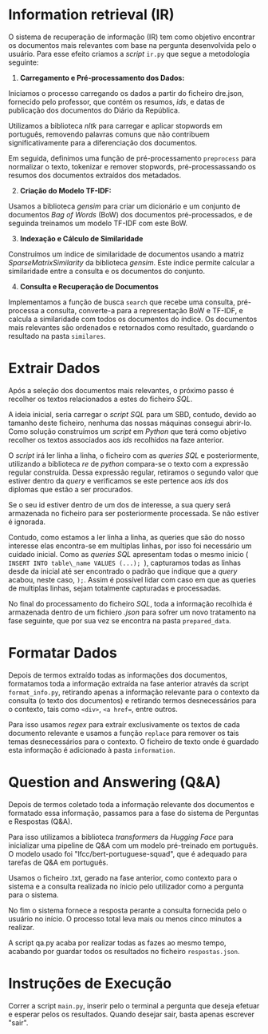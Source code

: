 # Information retrieval (IR)

O sistema de recuperação de informação (IR) tem como objetivo encontrar os documentos mais relevantes com base na pergunta desenvolvida pelo o usuário. Para esse efeito criamos a *script* `ir.py` que segue a metodologia seguinte: 

1. **Carregamento e Pré-processamento dos Dados:** 

Iniciamos o processo carregando os dados a partir do ficheiro dre.json, fornecido pelo professor, que contém os resumos, *ids*, e datas de publicação dos documentos do Diário da República. 

Utilizamos a biblioteca *nltk* para carregar e aplicar stopwords em português, removendo palavras comuns que não contribuem significativamente para a diferenciação dos documentos.

Em seguida, definimos uma função de pré-processamento `preprocess` para normalizar o texto, tokenizar e remover stopwords, pré-processassando os resumos dos documentos extraídos dos metadados.

2. **Criação do Modelo TF-IDF:** 

Usamos a biblioteca *gensim* para criar um dicionário e um conjunto de documentos *Bag of Words* (BoW) dos documentos pré-processados, e de seguinda treinamos um modelo TF-IDF com este BoW.

3. **Indexação e Cálculo de Similaridade**

Construímos um índice de similaridade de documentos usando a matriz *SparseMatrixSimilarity* da biblioteca *gensim*. Este índice permite calcular a similaridade entre a consulta e os documentos do conjunto.

4. **Consulta e Recuperação de Documentos**

Implementamos a função de busca `search` que recebe uma consulta, pré-processa a consulta, converte-a para a representação BoW e TF-IDF, e calcula a similaridade com todos os documentos do índice. Os documentos mais relevantes são ordenados e retornados como resultado, guardando o resultado na pasta `similares`.

# Extrair Dados

Após a seleção dos documentos mais relevantes, o próximo passo é recolher os textos relacionados a estes do ficheiro *SQL*. 

A ideia inicial, seria carregar o *script SQL* para um SBD, contudo, devido ao tamanho deste ficheiro, nenhuma das nossas máquinas consegui abrir-lo. Como solução construímos um *script* em *Python* que terá como objetivo recolher os textos associados aos *ids* recolhidos na faze anterior.

O *script* irá ler linha a linha, o ficheiro com as *queries SQL* e posteriormente, utilizando a biblioteca *re* de *python* compara-se o texto com a expressão regular construída. Dessa expressão regular, retiramos o segundo valor que estiver dentro da *query* e verificamos se este pertence aos *ids* dos diplomas que estão a ser procurados.

Se o seu id estiver dentro de um dos de interesse, a sua query será armazenada no ficheiro para ser posteriormente processada. Se não estiver é ignorada.

Contudo, como estamos a ler linha a linha, as queries que são do nosso interesse elas encontra-se em multiplas linhas, por isso foi necessário um cuidado inicial. Como as *queries SQL* apresentam todas o mesmo inicio ( ```INSERT INTO table\_name VALUES (...); ```), capturamos todas as linhas desde da inicial até ser encontrado o padrão que indique que a *query* acabou, neste caso, ```);```. Assim é possível lidar com caso em que as queries de multiplas linhas, sejam totalmente capturadas e processadas.

No final do processamento do ficheiro *SQL*, toda a informação recolhida é armazenada dentro de um fichiero *.json* para sofrer um novo tratamento na fase seguinte, que por sua vez se encontra na pasta `prepared_data`.

# Formatar Dados        

Depois de termos extraído todas as informações dos documentos, formatamos toda a informação extraída na fase anterior através da script `format_info.py`, retirando apenas a informação relevante para o contexto da consulta (o texto dos documentos) e retirando termos desnecessários para o contexto, tais como ```<div>```, ```<a href=```, entre outros.

Para isso usamos *regex* para extraír exclusivamente os textos de cada documento relevante e usamos a função `replace` para remover os tais temas desnecessários para o contexto. O ficheiro de texto onde é guardado esta informação é adicionado à pasta `information`.

# Question and Answering (Q&A)

Depois de termos coletado toda a informação relevante dos documentos e formatado essa informação, passamos para a fase do sistema de Perguntas e Respostas (Q&A).

Para isso utilizamos a biblioteca *transformers* da *Hugging Face* para inicializar uma pipeline de Q&A com um modelo pré-treinado em português. O modelo usado foi "lfcc/bert-portuguese-squad", que é adequado para tarefas de Q&A em português.

Usamos o ficheiro .txt, gerado na fase anterior, como contexto para o sistema e a consulta realizada no ínicio pelo utilizador como a pergunta para o sistema.

No fim o sistema fornece a resposta perante a consulta fornecida pelo o usuário no início. O processo total leva mais ou menos cinco minutos a realizar.

A script qa.py acaba por realizar todas as fazes ao mesmo tempo, acabando por guardar todos os resultados no ficheiro `respostas.json`.

# Instruções de Execução

Correr a script `main.py`, inserir pelo o terminal a pergunta que deseja efetuar e esperar pelos os resultados. Quando desejar sair, basta apenas escrever "sair".